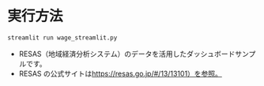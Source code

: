 # 実行方法

```bash
streamlit run wage_streamlit.py
```

- RESAS（地域経済分析システム）のデータを活用したダッシュボードサンプルです。
- RESAS の公式サイトは<https://resas.go.jp/#/13/13101）を参照。>
